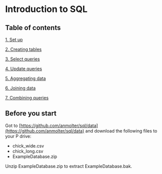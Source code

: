 # Introduction to SQL

## Table of contents

[1. Set up](Section1_setup.md)

[2. Creating tables](Section2_create.md)

[3. Select queries](Section3_select.md)

[4. Update queries](Section4_update.md)

[5. Aggregating data](Section5_group.md)

[6. Joining data](Section6_join.md)

[7. Combining queries](Section7_cte.md)


## Before you start
Got to [https://github.com/anmolter/sql/data](https://github.com/anmolter/sql/data) and download the following files to your P drive: 
- chick_wide.csv
- chick_long.csv
- ExampleDatabase.zip

Unzip ExampleDatabase.zip to extract ExampleDatabase.bak. 
